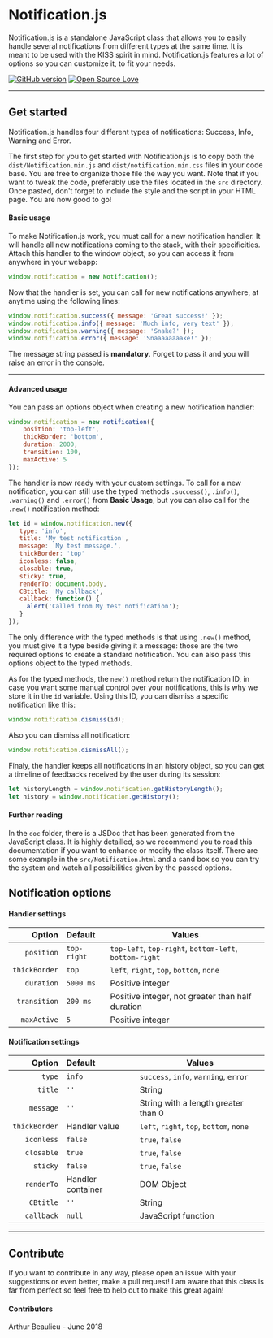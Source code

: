 # Notification.js

Notification.js is a standalone JavaScript class that allows you to easily handle several notifications from different types at the same time. It is meant to be used with the KISS spirit in mind. Notification.js features a lot of options so you can customize it, to fit your needs.

[![GitHub version](https://badge.fury.io/gh/boennemann%2Fbadges.svg)](https://github.com/ArthurBeaulieu/Notification.js) [![Open Source Love](https://badges.frapsoft.com/os/gpl/gpl.svg?v=102)](https://github.com/ArthurBeaulieu/Notification.js)

---

## Get started

Notification.js handles four different types of notifications: Success, Info, Warning and Error.

The first step for you to get started with Notification.js is to copy both the `dist/Notification.min.js` and `dist/notification.min.css` files in your code base. You are free to organize those file the way you want. Note that if you want to tweak the code, preferably use the files located in the `src` directory. Once pasted, don't forget to include the style and the script in your HTML page. You are now good to go!

#### Basic usage

To make Notification.js work, you must call for a new notification handler. It will handle all new notifications coming to the stack, with their specificities. Attach this handler to the window object, so you can access it from anywhere in your webapp:

```javascript
window.notification = new Notification();
```

Now that the handler is set, you can call for new notifications anywhere, at anytime using the following lines:

```javascript
window.notification.success({ message: 'Great success!' });
window.notification.info({ message: 'Much info, very text' });
window.notification.warning({ message: 'Snake?' });
window.notification.error({ message: 'Snaaaaaaaake!' });
```

The message string passed is **mandatory**. Forget to pass it and you will raise an error in the console.

---

#### Advanced usage

You can pass an options object when creating a new notificafion handler:

```javascript
window.notification = new notification({
    position: 'top-left',
    thickBorder: 'bottom',
    duration: 2000,
    transition: 100,
    maxActive: 5
});
```

The handler is now ready with your custom settings. To call for a new notification, you can still use the typed methods `.success()`, `.info()`, `.warning()` and `.error()` from **Basic Usage**, but you can also call for the `.new()` notification method:

```JavaScript
let id = window.notification.new({
   type: 'info',
   title: 'My test notification',
   message: 'My test message.',
   thickBorder: 'top'
   iconless: false,
   closable: true,
   sticky: true,
   renderTo: document.body,
   CBtitle: 'My callback',
   callback: function() {
     alert('Called from My test notification');
   }
});
```
The only difference with the typed methods is that using `.new()` method, you must give it a type beside giving it a message: those are the two required options to create a standard notification. You can also pass this options object to the typed methods.

As for the typed methods, the `new()` method return the notification ID, in case you want some manual control over your notifications, this is why we store it in the `id` variable. Using this ID, you can dismiss a specific notification like this:

```JavaScript
window.notification.dismiss(id);
```

Also you can dismiss all notification:

```JavaScript
window.notification.dismissAll();
```

Finaly, the handler keeps all notifications in an history object, so you can get a timeline of feedbacks received by the user during its session:

```javascript
let historyLength = window.notification.getHistoryLength();
let history = window.notification.getHistory();
```

#### Further reading

In the `doc` folder, there is a JSDoc that has been generated from the JavaScript class. It is highly detailled, so we recommend you to read this documentation if you want to enhance or modify the class itself. There are some example in the `src/Notification.html` and a sand box so you can try the system and watch all possibilities given by the passed options.

## Notification options

#### Handler settings

| Option        | Default     | Values                                                 |
| -------------:|:----------- | ------------------------------------------------------ |
| `position`    | `top-right` | `top-left`, `top-right`, `bottom-left`, `bottom-right` |
| `thickBorder` | `top`       | `left`, `right`, `top`, `bottom`, `none`               |
| `duration`    | `5000 ms`   | Positive integer                                       |
| `transition`  | `200 ms`    | Positive integer, not greater than half duration       |
| `maxActive`   | `5`         | Positive integer                                       |

#### Notification settings

| Option        | Default           | Values                                   |
| -------------:|:----------------- | -----------------------------------------|
| `type`        | `info`            | `success`, `info`, `warning`, `error`    |
| `title`       | `''`              | String                                   |
| `message`     | `''`              | String with a length greater than 0      |
| `thickBorder` | Handler value     | `left`, `right`, `top`, `bottom`, `none` |
| `iconless`    | `false`           | `true`, `false`                          |
| `closable`    | `true`            | `true`, `false`                          |
| `sticky`      | `false`           | `true`, `false`                          |
| `renderTo`    | Handler container | DOM Object                               |
| `CBtitle`     | `''`              | String                                   |
| `callback`    | `null`            | JavaScript function                      |

---

## Contribute

If you want to contribute in any way, please open an issue with your suggestions or even better, make a pull request! I am aware that this class is far from perfect so feel free to help out to make this great again!

#### Contributors

Arthur Beaulieu - June 2018
